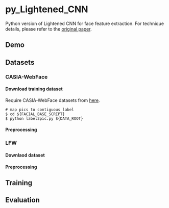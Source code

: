 # py_Lightened_CNN
Python version of Lightened CNN for face feature extraction. For technique details, please refer to the [original paper](https://arxiv.org/pdf/1511.02683v1.pdf).

## Demo

## Datasets
### CASIA-WebFace
#### Download training dataset
Require CASIA-WebFace datasets from [here](http://www.cbsr.ia.ac.cn/english/CASIA-WebFace-Database.html).

```
# map pics to contiguous label
$ cd ${FACIAL_BASE_SCRIPT}
$ python label2pic.py ${DATA_ROOT}
```

#### Preprocessing

### LFW
#### Downlaod dataset
#### Preprocessing

## Training
## Evaluation

